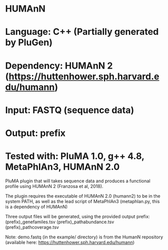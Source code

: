# HUMAnN
# Language: C++ (Partially generated by PluGen)
# Dependency: HUMAnN 2 (https://huttenhower.sph.harvard.edu/humann)
# Input: FASTQ (sequence data)
# Output: prefix
# Tested with: PluMA 1.0, g++ 4.8, MetaPhlAn3, HUMAnN 2.0

PluMA plugin that will takes sequence data and produces a functional
profile using HUMAnN 2 (Franzosa et al, 2018).

The plugin requires the executable of HUMAnN 2.0 (humann2) to be in the 
system PATH, as well as the lead script of MetaPhlAn3 (metaphlan.py, this
is a dependency of HUMAnN)

Three output files will be generated, using the provided output prefix:
(prefix)_genefamiles.tsv
(prefix)_pathabundance.tsv
(prefix)_pathcoverage.tsv

Note: demo.fastq (in the example/ directory) is from the HumanN repository
(available here: https://huttenhower.sph.harvard.edu/humann)
